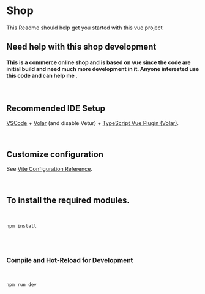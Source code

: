 # Shop

This Readme should help get you started with this vue project

## Need help with this shop development

#### This is a commerce online shop and is based on vue since the code are initial build and need much more development in it. Anyone interested use this code and can help me .

<br>

## Recommended IDE Setup

[VSCode](https://code.visualstudio.com/) + [Volar](https://marketplace.visualstudio.com/items?itemName=Vue.volar) (and disable Vetur) + [TypeScript Vue Plugin (Volar)](https://marketplace.visualstudio.com/items?itemName=Vue.vscode-typescript-vue-plugin).

<br>

## Customize configuration

See [Vite Configuration Reference](https://vitejs.dev/config/).

<br>

## To install the required modules.
<br>

```sh
npm install
```
<br>
<br>

### Compile and Hot-Reload for Development
<br>


```sh
npm run dev
```